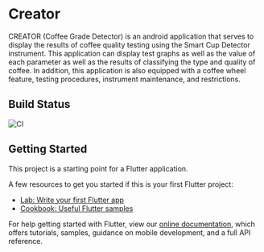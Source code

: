 # Creator

CREATOR (Coffee Grade Detector) is an android application that serves to display the results of coffee quality testing using the Smart Cup Detector instrument. This application can display test graphs as well as the value of each parameter as well as the results of classifying the type and quality of coffee. In addition, this application is also equipped with a coffee wheel feature, testing procedures, instrument maintenance, and restrictions.

## Build Status

<!-- ![CI](https://github.com/retgoo/point-of-sales/workflows/CI/badge.svg) -->
![CI](https://github.com/hoshigakikisame/Creator-Mobile/actions/workflows/build_android.yml/badge.svg)

## Getting Started

This project is a starting point for a Flutter application.

A few resources to get you started if this is your first Flutter project:

- [Lab: Write your first Flutter app](https://flutter.dev/docs/get-started/codelab)
- [Cookbook: Useful Flutter samples](https://flutter.dev/docs/cookbook)

For help getting started with Flutter, view our
[online documentation](https://flutter.dev/docs), which offers tutorials,
samples, guidance on mobile development, and a full API reference.
